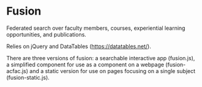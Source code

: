 # Fusion
Federated search over faculty members, courses, experiential learning opportunities, and publications.

Relies on jQuery and DataTables (https://datatables.net/).

There are three versions of fusion: a searchable interactive app (fusion.js), a simplified component for use as a component on a webpage (fusion-acfac.js) and a static version for use on pages focusing on a single subject (fusion-static.js).
